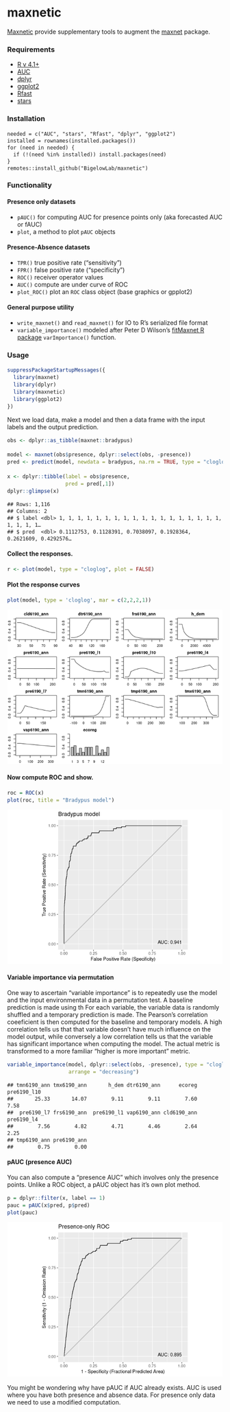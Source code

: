 maxnetic
================

[Maxnetic](https://github.com/BigelowLab/maxnetic) provide supplementary
tools to augment the [maxnet](https://CRAN.R-project.org/package=maxnet)
package.

### Requirements

- [R v 4.1+](https://www.r-project.org/)
- [AUC](https://CRAN.R-project.org/package=AUC)
- [dplyr](https://CRAN.R-project.org/package=dplyr)
- [ggplot2](https://CRAN.R-project.org/package=ggplot2)
- [Rfast](https://CRAN.R-project.org/package=Rfast)
- [stars](https://CRAN.R-project.org/package=stars)

### Installation

    needed = c("AUC", "stars", "Rfast", "dplyr", "ggplot2")
    installed = rownames(installed.packages())
    for (need in needed) {
      if (!(need %in% installed)) install.packages(need)
    }
    remotes::install_github("BigelowLab/maxnetic")

### Functionality

#### Presence only datasets

- `pAUC()` for computing AUC for presence points only (aka forecasted
  AUC or fAUC)
- `plot`, a method to plot `pAUC` objects

#### Presence-Absence datasets

- `TPR()` true positive rate (“sensitivity”)
- `FPR()` false positive rate (“specificity”)
- `ROC()` receiver operator values
- `AUC()` compute are under curve of ROC
- `plot_ROC()` plot an `ROC` class object (base graphics or gpplot2)

#### General purpose utility

- `write_maxnet()` and `read_maxnet()` for IO to R’s serialized file
  format
- `variable_importance()` modeled after Peter D Wilson’s [fitMaxnet R
  package](https://github.com/peterbat1/fitMaxnet) `varImportance()`
  function.

### Usage

``` r
suppressPackageStartupMessages({
  library(maxnet)
  library(dplyr)
  library(maxnetic)
  library(ggplot2)
})
```

Next we load data, make a model and then a data frame with the input
labels and the output prediction.

``` r
obs <- dplyr::as_tibble(maxnet::bradypus)

model <- maxnet(obs$presence, dplyr::select(obs, -presence))
pred <- predict(model, newdata = bradypus, na.rm = TRUE, type = "cloglog")

x <- dplyr::tibble(label = obs$presence,
                   pred = pred[,1])
dplyr::glimpse(x)
```

    ## Rows: 1,116
    ## Columns: 2
    ## $ label <dbl> 1, 1, 1, 1, 1, 1, 1, 1, 1, 1, 1, 1, 1, 1, 1, 1, 1, 1, 1, 1, 1, 1…
    ## $ pred  <dbl> 0.1112753, 0.1128391, 0.7038097, 0.1928364, 0.2621609, 0.4292576…

#### Collect the responses.

``` r
r <- plot(model, type = "cloglog", plot = FALSE)
```

#### Plot the response curves

``` r
plot(model, type = 'cloglog', mar = c(2,2,2,1))
```

![](README_files/figure-gfm/plot_response-1.png)<!-- -->

#### Now compute ROC and show.

``` r
roc = ROC(x)
plot(roc, title = "Bradypus model")
```

![](README_files/figure-gfm/roc-1.png)<!-- -->

#### Variable importance via permutation

One way to ascertain “variable importance” is to repeatedly use the
model and the input environmental data in a permutation test. A baseline
prediction is made using th For each variable, the variable data is
randomly shuffled and a temporary prediction is made. The Pearson’s
correlation coeeficient is then computed for the baseline and temporary
models. A high correlation tells us that that variable doesn’t have much
influence on the model output, while conversely a low correlation tells
us that the variable has significant importance when computing the
model. The actual metric is transformed to a more familiar “higher is
more important” metric.

``` r
variable_importance(model, dplyr::select(obs, -presence), type = "cloglog",
                    arrange = "decreasing")
```

    ## tmn6190_ann tmx6190_ann       h_dem dtr6190_ann      ecoreg pre6190_l10 
    ##       25.33       14.07        9.11        9.11        7.60        7.58 
    ##  pre6190_l7 frs6190_ann  pre6190_l1 vap6190_ann cld6190_ann  pre6190_l4 
    ##        7.56        4.82        4.71        4.46        2.64        2.25 
    ## tmp6190_ann pre6190_ann 
    ##        0.75        0.00

#### pAUC (presence AUC)

You can also compute a “presence AUC” which involves only the presence
points. Unlike a ROC object, a pAUC object has it’s own plot method.

``` r
p = dplyr::filter(x, label == 1)
pauc = pAUC(x$pred, p$pred)
plot(pauc)
```

![](README_files/figure-gfm/pauc-1.png)<!-- -->

You might be wondering why have pAUC if AUC already exists. AUC is used
where you have both presence and absence data. For presence only data we
need to use a modified computation.
